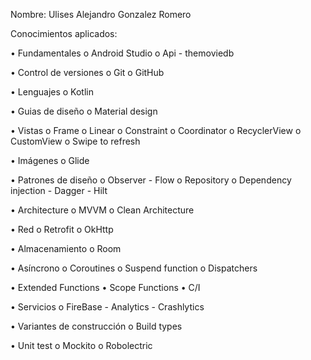 Nombre: Ulises Alejandro Gonzalez Romero

Conocimientos aplicados:

• Fundamentales
o Android Studio
o Api - themoviedb

• Control de versiones 
o Git
o GitHub

• Lenguajes 
o Kotlin

• Guias de diseño 
o Material design

• Vistas
o Frame
o Linear
o Constraint 
o Coordinator
o RecyclerView 
o CustomView
o Swipe to refresh

• Imágenes
o Glide

• Patrones de diseño 
o Observer - Flow
o Repository
o Dependency injection - Dagger - Hilt

• Architecture 
o MVVM 
o Clean Architecture

• Red 
o Retrofit 
o OkHttp 

• Almacenamiento
o Room

• Asíncrono 
o Coroutines 
o Suspend function 
o Dispatchers 

• Extended Functions
• Scope Functions
• C/I

• Servicios
o FireBase - Analytics - Crashlytics

• Variantes de construcción 
o Build types

• Unit test
o Mockito
o Robolectric

